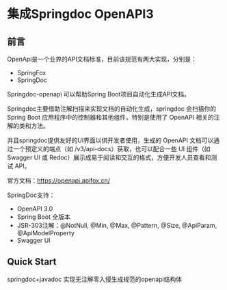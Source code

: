 # 集成Springdoc OpenAPI3

## 前言
OpenApi是一个业界的API文档标准，目前该规范有两大实现，分别是：
- SpringFox
- SpringDoc

Springdoc-openapi 可以帮助Spring Boot项目自动化生成API文档。

Springdoc主要借助注解扫描来实现文档的自动化生成，springdoc 会扫描你的 Spring Boot 应用程序中的控制器和其他组件，特别是使用了 OpenAPI 相关的注解的类和方法。

并且springdoc提供友好的UI界面以供开发者使用，生成的 OpenAPI 文档可以通过一个预定义的端点（如 /v3/api-docs）获取，也可以配合一些 UI 组件（如 Swagger UI 或 Redoc）展示成易于阅读和交互的格式，方便开发人员查看和测试 API。

官方文档：https://openapi.apifox.cn/

SpringDoc支持：
- OpenAPI 3.0
- Spring Boot 全版本
- JSR-303注解：@NotNull, @Min, @Max, @Pattern, @Size, @ApiParam, @ApiModelProperty
- Swagger UI

## Quick Start

springdoc+javadoc 实现无注解零入侵生成规范的openapi结构体